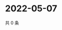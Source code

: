 # 2022-05-07

共 0 条

<!-- BEGIN WEIBO -->
<!-- 最后更新时间 Sat May 07 2022 18:14:14 GMT+0800 (China Standard Time) -->

<!-- END WEIBO -->
